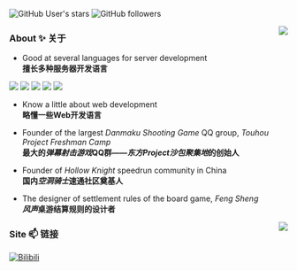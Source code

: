 ![GitHub User's stars](https://img.shields.io/github/stars/CuteReimu?style=flat&logo=github)
![GitHub followers](https://img.shields.io/github/followers/CuteReimu?style=flat&logo=github)

<img align="right" src="https://github-readme-stats-git-masterrstaa-rickstaa.vercel.app/api?username=CuteReimu&show_icons=true&theme=dracula&custom_title=奇葩の灵梦&count_private=true">

### About ✨ 关于

- Good at several languages for server development <br/>**擅长多种服务器开发语言**

![](https://img.shields.io/badge/Java-white?logo=openjdk&logoColor=black)
![](https://img.shields.io/badge/C%2B%2B-white?logo=C%2B%2B&logoColor=blue)
![](https://img.shields.io/badge/Erlang-white?logo=erlang&logoColor=red)
![](https://img.shields.io/badge/Go-white?logo=go)
![](https://img.shields.io/badge/Kotlin-white?logo=kotlin)

- Know a little about web development<br/>**略懂一些Web开发语言**

- Founder of the largest *Danmaku Shooting Game* QQ group, *Touhou Project Freshman Camp*<br/>**最大的*弹幕射击游戏*QQ群——*东方Project沙包聚集地*的创始人**

- Founder of *Hollow Knight* speedrun community in China<br/>**国内*空洞骑士*速通社区奠基人**

- The designer of settlement rules of the board game, *Feng Sheng*<br/>***风声*桌游结算规则的设计者**

<img align="right" src="https://github-readme-stats-git-masterrstaa-rickstaa.vercel.app/api/top-langs/?username=CuteReimu&layout=compact&hide_border=true&langs_count=20">

### Site 📫 链接

[![Bilibili](https://img.shields.io/badge/dynamic/json?labelColor=FE7398&logo=bilibili&logoColor=white&label=Bilibili-奇葩の灵梦&color=00aeec&query=%24.data.follower&url=https%3A%2F%2Fapi.bilibili.com%2Fx%2Fweb-interface%2Fcard%3Fmid%3D1415334)](https://space.bilibili.com/1415334)
